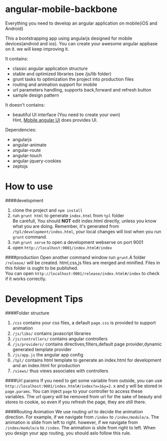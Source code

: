 angular-mobile-backbone
========================

Everything you need to develop an angular application on mobile(iOS and Android)

This a bootstrapping app using angularjs designed for mobile devices(android and ios). You can create your awesome angular appbase on it. we will keep improving it.



It contains:
* classic angular application structure
* stable and optimized libraries (see /js/lib folder)
* grunt tasks to optimization the project into production files
* routing and animation support for mobile
* url parameters handling, supports back,forward and refresh button
* sample design pattern

It doesn't contains:
* beautiful UI interface (You need to create your own)  
Hint, [Mobile angular UI](http://mobileangularui.com/) does provides UI.

Dependencies:
* angularjs
* angular-animate
* angular-route
* angular-touch
* angular-jquery-cookies
* zeptojs

How to use
==========

####development
1. clone the project and `npm install`
2. run `grunt html` to generate `index.html` from `tpl` folder  
Be carefull, You should **NOT** edit index.html directly, unless you know what you are doing. Remember, it's generated from `/tpl/development/index.html`, your local changes will lost when you run `grunt` command.
3. run `grunt serve` to open a development webserve on port 9001
4. open `http://localhost:9001/index.html#/index`

####production
Open another command window run `grunt`.A folder `/release/` will be created. html,css,js files are merged and minified.
Files in this folder is ought to be published.  
You can open `http://localhost:9001/release/index.html#/index` to check if it works correctly.

Development Tips
================

####Folder structure
1. `/css`              contains your css files, a default `page.css` is provided to support animation
2. `/js/libs/`         contains javascript libraries
3. `/js/controllers/`  contains angular controllers
4. `/js/providers/`    contains directives,filters,default page provider,dynamic generated template provider
5. `/js/app.js`        the angular app config
6. `/tpl/`             contains html template to generate an index.html for development and an index.html for production
7. `/views/`           thus views associates with controllers

####Url params
If you need to get some variable from outside, you can use `http://localhost:9001/index.html#/index?x=1&y=2`. x and y will be stored in `page.params`. You can inject `page` to your controller to access these variables. The url query will be removed from url for the sake of beauty and stores to cookie, so even if you refresh the page, they are still there.

####Routing Animation
We use routing url to decide the animation direction. For example, if we navigate from `/index` to `/index/module/a`. The animation is slide from left to right. however, if we navigate from `/index/module/a` to `/index`. The animation is slide from right to left. When you design your app routing, you should aslo follow this rule.
